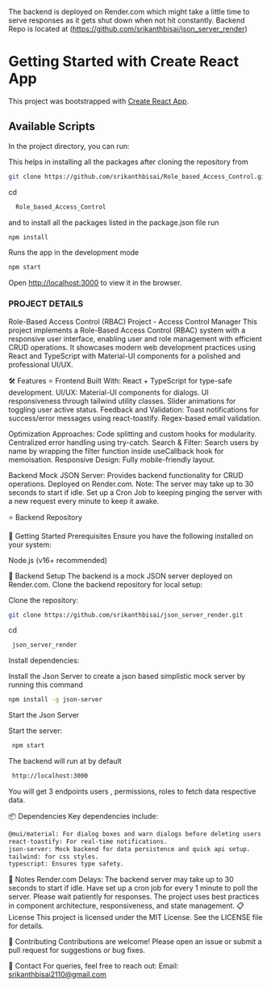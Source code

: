 The backend is deployed on Render.com which might take a little time to serve responses as it gets shut down when not hit constantly.
Backend Repo is located at (https://github.com/srikanthbisai/json_server_render)

# Getting Started with Create React App

This project was bootstrapped with [Create React App](https://github.com/facebook/create-react-app).

## Available Scripts

In the project directory, you can run:

This helps in installing all the packages after cloning the repository from
```bash
git clone https://github.com/srikanthbisai/Role_based_Access_Control.git
```
cd 
```bash
  Role_based_Access_Control
```
and  to install all the packages listed in the package.json file run
```bash 
npm install
```


Runs the app in the development mode

```bash
npm start
```
Open [http://localhost:3000](http://localhost:3000) to view it in the browser.


### PROJECT DETAILS 

Role-Based Access Control (RBAC) Project - Access Control Manager
This project implements a Role-Based Access Control (RBAC) system with a responsive user interface, enabling user and role management with efficient CRUD operations. It showcases modern web development practices using React and TypeScript with Material-UI components for a polished and professional UI/UX.

🛠️ Features
     ⭐️ Frontend
          Built With: React + TypeScript for type-safe development.
          UI/UX:
          Material-UI components for dialogs. UI responsiveness through tailwind utility classes. Slider animations for toggling user active status.
                Feedback and Validation:
                    Toast notifications for success/error messages using react-toastify.
                    Regex-based email validation.

  Optimization Approaches:
                 Code splitting and custom hooks for modularity.
                 Centralized error handling using try-catch.
                 Search & Filter:
                 Search users by name by wrapping the filter function inside useCallback hook for memoisation.
  Responsive Design:
                 Fully mobile-friendly layout.


Backend
     Mock JSON Server:
     Provides backend functionality for CRUD operations.
     Deployed on Render.com. Note: The server may take up to 30 seconds to start if idle.
     Set up a Cron Job to keeping pinging the server with a new request every minute to keep it awake. 
 
⭐️ Backend Repository

🚀 Getting Started
Prerequisites
Ensure you have the following installed on your system:

Node.js (v16+ recommended)

🔗 Backend Setup
The backend is a mock JSON server deployed on Render.com.
Clone the backend repository for local setup:

Clone the repository:

```bash
git clone https://github.com/srikanthbisai/json_server_render.git
```

cd
```bash
 json_server_render
```
Install dependencies:

Install the Json Server to create a json based simplistic mock server by running this command
```bash
npm install -g json-server
```

Start the Json Server

Start the server:
```bash
 npm start
```

The backend will run at by default 
```bash
 http://localhost:3000 
```
You will get 3 endpoints users , permissions, roles to fetch data respective data. 

📦 Dependencies
Key dependencies include:

```bash
@mui/material: For dialog boxes and warn dialogs before deleting users to ensure willing deletion of users.
react-toastify: For real-time notifications.
json-server: Mock backend for data persistence and quick api setup.
tailwind: for css styles.
typescript: Ensures type safety.
```
📝 Notes
Render.com Delays: The backend server may take up to 30 seconds to start if idle. Have set up a cron job for every 1 minute to poll the server. Please wait patiently for responses. 
The project uses best practices in component architecture, responsiveness, and state management.
📋 License
This project is licensed under the MIT License. See the LICENSE file for details.

🤝 Contributing
Contributions are welcome! Please open an issue or submit a pull request for suggestions or bug fixes.

📧 Contact
For queries, feel free to reach out:
Email: srikanthbisai2110@gmail.com

